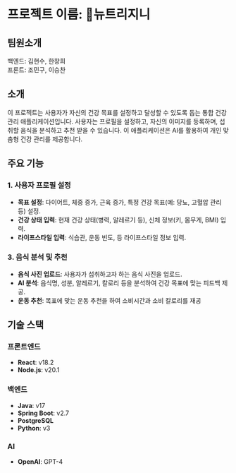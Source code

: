 # 프로젝트 이름: 뉴트리지니

## 팀원소개
백엔드: 김현수, 한창희 <br>
프론트: 조민구, 이승찬

## 소개
이 프로젝트는 사용자가 자신의 건강 목표를 설정하고 달성할 수 있도록 돕는 통합 건강 관리 애플리케이션입니다. 사용자는 프로필을 설정하고, 자신의 이미지를 등록하며, 섭취할 음식을 분석하고 추천 받을 수 있습니다. 이 애플리케이션은 AI를 활용하여 개인 맞춤형 건강 관리를 제공합니다.

## 주요 기능

### 1. 사용자 프로필 설정
- **목표 설정**: 다이어트, 체중 증가, 근육 증가, 특정 건강 목표(예: 당뇨, 고혈압 관리 등) 설정.
- **건강 상태 입력**: 현재 건강 상태(병력, 알레르기 등), 신체 정보(키, 몸무게, BMI) 입력.
- **라이프스타일 입력**: 식습관, 운동 빈도, 등 라이프스타일 정보 입력.

### 3. 음식 분석 및 추천
- **음식 사진 업로드**: 사용자가 섭취하고자 하는 음식 사진을 업로드.
- **AI 분석**: 음식명, 성분, 알레르기, 칼로리 등을 분석하여 건강 목표에 맞는 피드백 제공.
- **운동 추천**: 목표에 맞는 운동 추천을 하여 소비시간과 소비 칼로리를 재공

## 기술 스택

### 프론트엔드
- **React**: v18.2
- **Node.js**: v20.1

### 백엔드
- **Java**: v17
- **Spring Boot**: v2.7
- **PostgreSQL**
- **Python**: v3

### AI
- **OpenAI**: GPT-4

